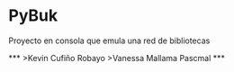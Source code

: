 # PyBuk
<p>
	Proyecto en consola que emula una red de bibliotecas
</p>
***
>Kevin Cufiño Robayo
>Vanessa Mallama Pascmal
***